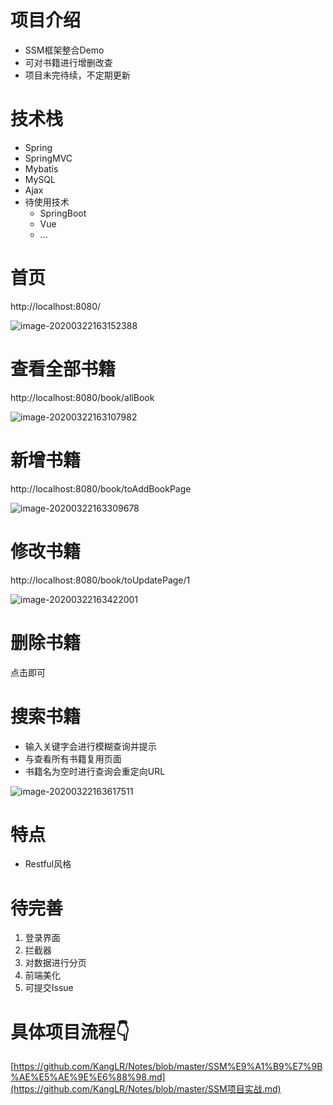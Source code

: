 # 项目介绍

- SSM框架整合Demo
- 可对书籍进行增删改查
- 项目未完待续，不定期更新

# 技术栈

- Spring
- SpringMVC
- Mybatis
- MySQL
- Ajax
- 待使用技术
  - SpringBoot
  - Vue
  - ...

# 首页

http://localhost:8080/

![image-20200322163152388](C:\Users\klr10\AppData\Roaming\Typora\typora-user-images\image-20200322163152388.png)

# 查看全部书籍

http://localhost:8080/book/allBook

![image-20200322163107982](image-20200322163107982.png)

# 新增书籍

http://localhost:8080/book/toAddBookPage

![image-20200322163309678](C:\Users\klr10\AppData\Roaming\Typora\typora-user-images\image-20200322163309678.png)

# 修改书籍

http://localhost:8080/book/toUpdatePage/1

![image-20200322163422001](C:\Users\klr10\AppData\Roaming\Typora\typora-user-images\image-20200322163422001.png)

# 删除书籍

点击即可

# 搜索书籍

- 输入关键字会进行模糊查询并提示
- 与查看所有书籍复用页面
- 书籍名为空时进行查询会重定向URL

![image-20200322163617511](C:\Users\klr10\AppData\Roaming\Typora\typora-user-images\image-20200322163617511.png)

# 特点

- Restful风格

# 待完善

1. 登录界面
2. 拦截器
3. 对数据进行分页
4. 前端美化
5. 可提交Issue

# 具体项目流程👇

[https://github.com/KangLR/Notes/blob/master/SSM%E9%A1%B9%E7%9B%AE%E5%AE%9E%E6%88%98.md](https://github.com/KangLR/Notes/blob/master/SSM项目实战.md)
